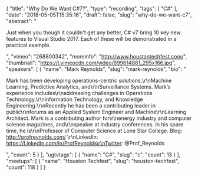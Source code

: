 {
  "title": "Why Do We Want C#7?",
  "type": "recording",
  "tags": [
    "C#"
  ],
  "date": "2018-05-05T15:35:16",
  "draft": false,
  "slug": "why-do-we-want-c7",
  "abstract": "<p>Just when you though it couldn't get any better, C# v7 bring 10 key new features to Visual Studio 2017. Each of these will be demonstrated in a practical example.</p>",
  "vimeo": "268800342",
  "moreinfo": "http://www.houstontechfest.com/",
  "thumbnail": "https://i.vimeocdn.com/video/699614881_295x166.jpg",
  "speakers": [
    {
      "name": "Mark Reynolds",
      "slug": "mark-reynolds",
      "bio": "<p>Mark has been developing operations-centric solutions,\r\nMachine Learning, Predictive Analytics, and\r\nSurveillance Systems. Mark’s experience includes\r\naddressing challenges in Operations Technology,\r\nInformation Technology, and Knowledge Engineering.\r\nRecently he has been a contributing leader in public\r\nforums as an Applied System Engineer and Machine\r\nLearning Architect. Mark is a contributing author for\r\nenergy industry and computer science magazines, and\r\nspeaker at industry conferences. In his spare time, he is\r\nProfessor of Computer Science at Lone Star College. Blog: http://profreynolds.com/ \r\nLinkedIn: https://LinkedIn.com/in/ProfReynolds\r\nTwitter: @Prof_Reynolds</p>",
      "count": 5
    }
  ],
  "ugtvtags": [
    {
      "name": "C#",
      "slug": "c",
      "count": 13
    }
  ],
  "meetups": [
    {
      "name": "Houston Techfest",
      "slug": "houston-techfest",
      "count": 118
    }
  ]
}